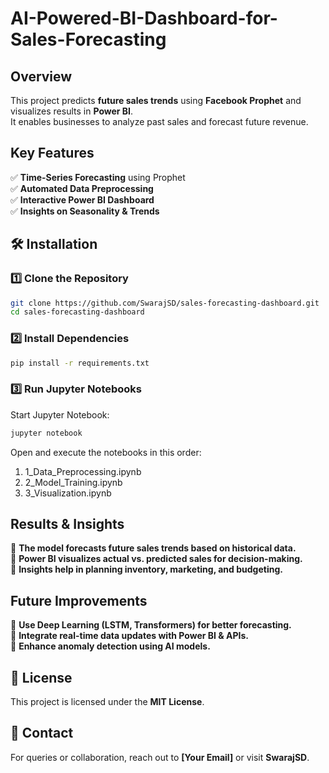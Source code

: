 ﻿# AI-Powered-BI-Dashboard-for-Sales-Forecasting

## Overview

This project predicts **future sales trends** using **Facebook Prophet** and visualizes results in **Power BI**.  
It enables businesses to analyze past sales and forecast future revenue.

## Key Features

✅ **Time-Series Forecasting** using Prophet  
✅ **Automated Data Preprocessing**  
✅ **Interactive Power BI Dashboard**  
✅ **Insights on Seasonality & Trends**

## 🛠 Installation

### 1️⃣ Clone the Repository

```bash
git clone https://github.com/SwarajSD/sales-forecasting-dashboard.git
cd sales-forecasting-dashboard
```

### 2️⃣ Install Dependencies

```bash
pip install -r requirements.txt
```

### 3️⃣ Run Jupyter Notebooks

Start Jupyter Notebook:

```bash
jupyter notebook
```

Open and execute the notebooks in this order:

1. 1_Data_Preprocessing.ipynb
2. 2_Model_Training.ipynb
3. 3_Visualization.ipynb

## Results & Insights

🔹 **The model forecasts future sales trends based on historical data.**  
🔹 **Power BI visualizes actual vs. predicted sales for decision-making.**  
🔹 **Insights help in planning inventory, marketing, and budgeting.**

## Future Improvements

🔹 **Use Deep Learning (LSTM, Transformers) for better forecasting.**  
🔹 **Integrate real-time data updates with Power BI & APIs.**  
🔹 **Enhance anomaly detection using AI models.**

## 📜 License

This project is licensed under the **MIT License**.

## 📧 Contact

For queries or collaboration, reach out to **[Your Email]** or visit **SwarajSD**.
